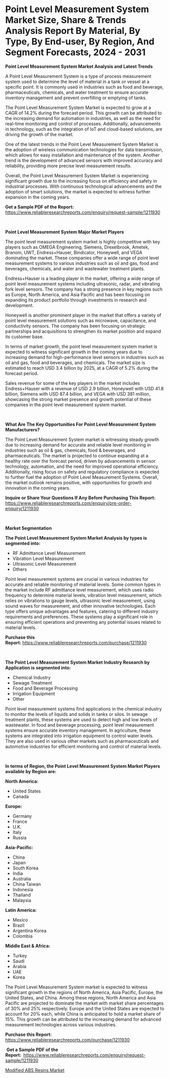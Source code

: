 <p><h1>Point Level Measurement System Market Size, Share & Trends Analysis Report By Material, By Type, By End-user, By Region, And Segment Forecasts, 2024 - 2031</h1></p><p><strong>Point Level Measurement System Market Analysis and Latest Trends</strong></p>
<p><p>A Point Level Measurement System is a type of process measurement system used to determine the level of material in a tank or vessel at a specific point. It is commonly used in industries such as food and beverage, pharmaceuticals, chemicals, and water treatment to ensure accurate inventory management and prevent overfilling or emptying of tanks.</p><p>The Point Level Measurement System Market is expected to grow at a CAGR of 14.2% during the forecast period. This growth can be attributed to the increasing demand for automation in industries, as well as the need for real-time monitoring and control of processes. Additionally, advancements in technology, such as the integration of IoT and cloud-based solutions, are driving the growth of the market.</p><p>One of the latest trends in the Point Level Measurement System Market is the adoption of wireless communication technologies for data transmission, which allows for easy installation and maintenance of the system. Another trend is the development of advanced sensors with improved accuracy and reliability, providing more precise level measurement results.</p><p>Overall, the Point Level Measurement System Market is experiencing significant growth due to the increasing focus on efficiency and safety in industrial processes. With continuous technological advancements and the adoption of smart solutions, the market is expected to witness further expansion in the coming years.</p></p>
<p><strong>Get a Sample PDF of the Report:&nbsp;</strong> <a href="https://www.reliableresearchreports.com/enquiry/request-sample/1211930">https://www.reliableresearchreports.com/enquiry/request-sample/1211930</a></p>
<p>&nbsp;</p>
<p><strong>Point Level Measurement System Major Market Players</strong></p>
<p><p>The point level measurement system market is highly competitive with key players such as OMEGA Engineering, Siemens, Drexelbrook, Ametek, Branom, UWT, Endress+Hauser, Bindicator, Honeywell, and VEGA dominating the market. These companies offer a wide range of point level measurement systems to various industries such as oil and gas, food and beverages, chemicals, and water and wastewater treatment plants.</p><p>Endress+Hauser is a leading player in the market, offering a wide range of point level measurement systems including ultrasonic, radar, and vibrating fork level sensors. The company has a strong presence in key regions such as Europe, North America, and Asia Pacific and has been focusing on expanding its product portfolio through investments in research and development.</p><p>Honeywell is another prominent player in the market that offers a variety of point level measurement solutions such as microwave, capacitance, and conductivity sensors. The company has been focusing on strategic partnerships and acquisitions to strengthen its market position and expand its customer base.</p><p>In terms of market growth, the point level measurement system market is expected to witness significant growth in the coming years due to increasing demand for high-performance level sensors in industries such as oil and gas, food and beverages, and chemicals. The market size is estimated to reach USD 3.4 billion by 2025, at a CAGR of 5.2% during the forecast period.</p><p>Sales revenue for some of the key players in the market includes Endress+Hauser with a revenue of USD 2.9 billion, Honeywell with USD 41.8 billion, Siemens with USD 87.4 billion, and VEGA with USD 381 million, showcasing the strong market presence and growth potential of these companies in the point level measurement system market.</p></p>
<p>&nbsp;</p>
<p><strong>What Are The Key Opportunities For Point Level Measurement System Manufacturers?</strong></p>
<p><p>The Point Level Measurement System market is witnessing steady growth due to increasing demand for accurate and reliable level monitoring in industries such as oil & gas, chemicals, food & beverages, and pharmaceuticals. The market is projected to continue expanding at a healthy rate over the forecast period, driven by advancements in sensor technology, automation, and the need for improved operational efficiency. Additionally, rising focus on safety and regulatory compliance is expected to further fuel the adoption of Point Level Measurement Systems. Overall, the market outlook remains positive, with opportunities for growth and innovation in the coming years.</p></p>
<p><strong>Inquire or Share Your Questions If Any Before Purchasing This Report:</strong> <a href="https://www.reliableresearchreports.com/enquiry/pre-order-enquiry/1211930">https://www.reliableresearchreports.com/enquiry/pre-order-enquiry/1211930</a></p>
<p>&nbsp;</p>
<p><strong>Market Segmentation</strong></p>
<p><strong>The Point Level Measurement System Market Analysis by types is segmented into:</strong></p>
<p><ul><li>RF Admittance Level Measurement</li><li>Vibration Level Measurement</li><li>Ultrasonic Level Measurement</li><li>Others</li></ul></p>
<p><p>Point level measurement systems are crucial in various industries for accurate and reliable monitoring of material levels. Some common types in the market include RF admittance level measurement, which uses radio frequency to determine material levels, vibration level measurement, which relies on vibrations to gauge levels, ultrasonic level measurement, using sound waves for measurement, and other innovative technologies. Each type offers unique advantages and features, catering to different industry requirements and preferences. These systems play a significant role in ensuring efficient operations and preventing any potential issues related to material levels.</p></p>
<p><strong>Purchase this Report:&nbsp;</strong><a href="https://www.reliableresearchreports.com/purchase/1211930">https://www.reliableresearchreports.com/purchase/1211930</a></p>
<p>&nbsp;</p>
<p><strong>The Point Level Measurement System Market Industry Research by Application is segmented into:</strong></p>
<p><ul><li>Chemical Industry</li><li>Sewage Treatment</li><li>Food and Beverage Processing</li><li>Irrigation Equipment</li><li>Other</li></ul></p>
<p><p>Point level measurement systems find applications in the chemical industry to monitor the levels of liquids and solids in tanks or silos. In sewage treatment plants, these systems are used to detect high and low levels of wastewater. In food and beverage processing, point level measurement systems ensure accurate inventory management. In agriculture, these systems are integrated into irrigation equipment to control water levels. They are also used in various other markets such as pharmaceuticals and automotive industries for efficient monitoring and control of material levels.</p></p>
<p>&nbsp;</p>
<p><strong>In terms of Region, the Point Level Measurement System Market Players available by Region are:</strong></p>
<p>
    <p> <strong> North America: </strong>
        <ul>
            <li>United States</li>
            <li>Canada</li>
        </ul>
        </p> 
    <p> <strong> Europe: </strong>
        <ul>
            <li>Germany</li>
            <li>France</li>
            <li>U.K.</li>
            <li>Italy</li>
            <li>Russia</li>
        </ul>
        </p> 
    <p> <strong> Asia-Pacific: </strong>
        <ul>
            <li>China</li>
            <li>Japan</li>
            <li>South Korea</li>
            <li>India</li>
            <li>Australia</li>
            <li>China Taiwan</li>
            <li>Indonesia</li>
            <li>Thailand</li>
            <li>Malaysia</li>
        </ul>
        </p> 
    <p> <strong> Latin America: </strong>
        <ul>
            <li>Mexico</li>
            <li>Brazil</li>
            <li>Argentina Korea</li>
            <li>Colombia</li>
        </ul>
        </p> 
    <p> <strong> Middle East & Africa: </strong>
        <ul>
            <li>Turkey</li>
            <li>Saudi</li>
            <li>Arabia</li>
            <li>UAE</li>
            <li>Korea</li>
        </ul>
    </p>
    </p>
<p><p>The Point Level Measurement System market is expected to witness significant growth in the regions of North America, Asia Pacific, Europe, the United States, and China. Among these regions, North America and Asia Pacific are projected to dominate the market with market share percentages of 30% and 25% respectively. Europe and the United States are expected to account for 20% each, while China is anticipated to hold a market share of 15%. This growth can be attributed to the increasing demand for advanced measurement technologies across various industries.</p></p>
<p><strong>Purchase this Report: </strong><a href="https://www.reliableresearchreports.com/purchase/1211930">https://www.reliableresearchreports.com/purchase/1211930</a></p>
<p>&nbsp;<strong>Get a Sample PDF of the Report:&nbsp;&nbsp;</strong><a href="https://www.reliableresearchreports.com/enquiry/request-sample/1211930">https://www.reliableresearchreports.com/enquiry/request-sample/1211930</a></p>
<p><strong></strong></p>
<p><p><a href="https://github.com/kufem1/Market-Research-Report-List-1/blob/main/modified-abs-resins-market.md">Modified ABS Resins Market</a></p></p>